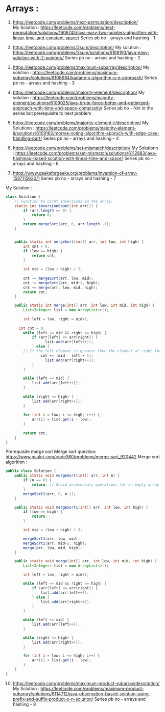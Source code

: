 # Arrays :

1. https://leetcode.com/problems/next-permutation/description/  
My Solution : https://leetcode.com/problems/next-permutation/solutions/1909745/java-easy-two-pointers-algorithm-with-linear-time-and-constant-space/
Series pb no - arrays and hashing - 1

2. https://leetcode.com/problems/3sum/description/
My solution : https://leetcode.com/problems/3sum/solutions/6109193/java-easy-solution-with-2-pointers/
Series pb no - arrays and hashing - 2

4. https://leetcode.com/problems/maximum-subarray/description/
My solution : https://leetcode.com/problems/maximum-subarray/solutions/6108684/kadane-s-algorithm-o-n-approach/
Series pb no - arrays and hashing - 3

6. https://leetcode.com/problems/majority-element/description/
My solution : https://leetcode.com/problems/majority-element/solutions/6109025/java-brute-force-better-and-optimized-approach-with-time-and-space-complexity/
Series pb no - Not in the series but prerequisite to next problem

7. https://leetcode.com/problems/majority-element-ii/description/
My Solutionn : https://leetcode.com/problems/majority-element-ii/solutions/6109162/morres-voting-algorithm-approch-with-edge-case-handling-part/
Series pb no - arrays and hashing - 4

8. https://leetcode.com/problems/set-mismatch/description/
My Solutionn : https://leetcode.com/problems/set-mismatch/solutions/6112883/java-hashmap-based-solution-with-linear-time-and-space/
Series pb no - arrays and hashing - 6

9. https://www.geeksforgeeks.org/problems/inversion-of-array-1587115620/1
Series pb no - arrays and hashing - 7

My Solution :
```java
class Solution {
    // Function to count inversions in the array.
    static int inversionCount(int arr[]) {
        if (arr.length == 0) {
            return 0;
        }
        return mergeSort(arr, 0, arr.length -1);
    }


	public static int mergeSort(int[] arr, int low, int high) {
	    int cnt = 0;
  		if (low == high) {
  			return cnt;
  		}
  
  		int mid = (low + high) / 2;
  
  		cnt += mergeSort(arr, low, mid);
  		cnt += mergeSort(arr, mid+1, high);
  		cnt += merge(arr, low, mid, high);
  		return cnt;
	}

	public static int merge(int[] arr, int low, int mid, int high) {
  		List<Integer> list = new ArrayList<>();
  
  		int left = low, right = mid+1;
  
      int cnt = 0;
  		while (left <= mid && right <= high) {
  			if (arr[left] <= arr[right]) {
  				  list.add(arr[left++]);
  			} else {
        // If the left element is greater then the element at right that means it will form the pairs with the right element with all elements till mid from left so increment the count by (mid - left +1)
  			    cnt += (mid - left + 1);
  				  list.add(arr[right++]);
  			}
  		}
  
  		while (left <= mid) {
  			list.add(arr[left++]);
  		}
  
  		while (right <= high) {
  			list.add(arr[right++]);
  		}
  
  		for (int i = low; i <= high; i++) {
  			arr[i] = list.get(i - low);
  		}
  		
  		return cnt;
  	}
}
```

Prerequisite merge sort
Merge sort question: https://www.naukri.com/code360/problems/merge-sort_920442
Merge sort algorithm :

```java
public class Solution {
	public static void mergeSort(int[] arr, int n) {
		if (n == 0) {
			return; // Avoid unnecessary operations for an empty array
		}
		mergeSort1(arr, 0, n-1);
	}

	public static void mergeSort1(int[] arr, int low, int high) {
		if (low == high) {
			return;
		}

		int mid = (low + high) / 2;

		mergeSort1(arr, low, mid);
		mergeSort1(arr, mid+1, high);
		merge(arr, low, mid, high);
	}

	public static void merge(int[] arr, int low, int mid, int high) {
		List<Integer> list = new ArrayList<>();

		int left = low, right = mid+1;

		while (left <= mid && right <= high) {
			if (arr[left] <= arr[right]) {
				list.add(arr[left++]);
			} else {
				list.add(arr[right++]);
			}
		}

		while (left <= mid) {
			list.add(arr[left++]);
		}

		while (right <= high) {
			list.add(arr[right++]);
		}

		for (int i = low; i <= high; i++) {
			arr[i] = list.get(i - low);
		}
	}
}
```

10. https://leetcode.com/problems/maximum-product-subarray/description/
My Solution : https://leetcode.com/problems/maximum-product-subarray/solutions/6114712/java-observation-based-solution-using-prefix-and-suffix-product-o-n-solution/
Series pb no - arrays and hashing - 8





